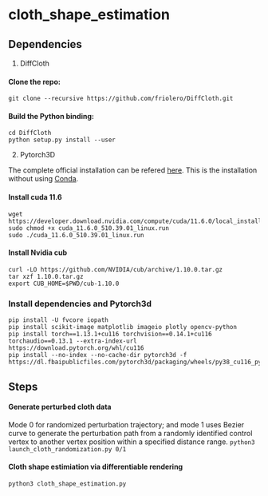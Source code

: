 # cloth_shape_estimation


## Dependencies
1) DiffCloth

#### Clone the repo:
`git clone --recursive https://github.com/friolero/DiffCloth.git`

#### Build the Python binding:
```
cd DiffCloth
python setup.py install --user
```

2) Pytorch3D

The complete official installation can be refered [here](https://github.com/facebookresearch/pytorch3d/blob/main/INSTALL.md). This is the installation without using [Conda](https://docs.conda.io/en/latest/).

#### Install cuda 11.6
```
wget https://developer.download.nvidia.com/compute/cuda/11.6.0/local_installers/cuda_11.6.0_510.39.01_linux.run
sudo chmod +x cuda_11.6.0_510.39.01_linux.run
sudo ./cuda_11.6.0_510.39.01_linux.run
```

#### Install Nvidia cub
```
curl -LO https://github.com/NVIDIA/cub/archive/1.10.0.tar.gz
tar xzf 1.10.0.tar.gz
export CUB_HOME=$PWD/cub-1.10.0
```

### Install dependencies and Pytorch3d 
```
pip install -U fvcore iopath 
pip install scikit-image matplotlib imageio plotly opencv-python
pip install torch==1.13.1+cu116 torchvision==0.14.1+cu116 torchaudio==0.13.1 --extra-index-url https://download.pytorch.org/whl/cu116
pip install --no-index --no-cache-dir pytorch3d -f https://dl.fbaipublicfiles.com/pytorch3d/packaging/wheels/py38_cu116_pyt1130/download.html
```

## Steps

#### Generate perturbed cloth data
Mode 0 for randomized perturbation trajectory; and mode 1 uses Bezier curve to generate the perturbation path from a randomly identified control vertex to another vertex position within a specified distance range.
`python3 launch_cloth_randomization.py 0/1`

#### Cloth shape estimiation via differentiable rendering
`python3 cloth_shape_estimation.py `

